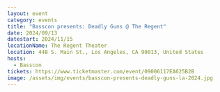 ```yaml
---
layout: event
category: events
title: "Basscon presents: Deadly Guns @ The Regent"
date: 2024/09/13
datestart: 2024/11/15
locationName: The Regent Theater
location: 448 S. Main St., Los Angeles, CA 90013, United States
hosts:
  - Basscon
tickets: https://www.ticketmaster.com/event/09006117EA625B2B
image: /assets/img/events/basscon-presents-deadly-guns-la-2024.jpg
---
```

